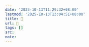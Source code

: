 ```yaml
---
date: '2025-10-13T11:29:32+08:00'
lastmod: '2025-10-13T13:04:51+08:00'
title: 󰡽
url: 󰡽
tags: []
src:
note:
---
```

